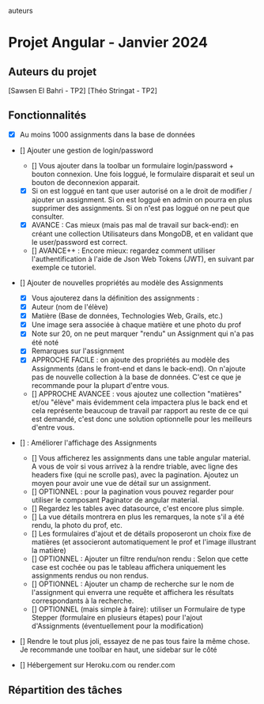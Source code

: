 auteurs
# Projet Angular - Janvier 2024

## Auteurs du projet

[Sawsen El Bahri - TP2]
[Théo Stringat - TP2]

## Fonctionnalités

- [X] Au moins 1000 assignments dans la base de données

- [] Ajouter une gestion de login/password
    - [] Vous ajouter dans la toolbar un formulaire login/password + bouton connexion. Une fois loggué, le formulaire disparait et seul un bouton de deconnexion apparait.
    - [X] Si on est loggué en tant que user autorisé on a le droit de modifier / ajouter un assignment. Si on est loggué en admin on pourra en plus supprimer des assignments. Si on n'est pas loggué on ne peut que consulter.
    - [X] AVANCE : Cas mieux (mais pas mal de travail sur back-end): en créant une collection Utilisateurs dans MongoDB, et en validant que le user/password est correct. 
    - [] AVANCE++ : Encore mieux: regardez comment utiliser l'authentification à l'aide de Json Web Tokens (JWT), en suivant par exemple ce tutoriel.   
    
- [] Ajouter de nouvelles propriétés au modèle des Assignments
    - [X] Vous ajouterez dans la définition des assignments : 
    - [X] Auteur (nom de l'élève)
    - [X] Matière (Base de données, Technologies Web, Grails, etc.)
    - [X] Une image sera associée à chaque matière et une photo du prof
    - [X] Note sur 20, on ne peut marquer "rendu" un Assignment qui n'a pas été noté
    - [X] Remarques sur l'assignment 
    - [X] APPROCHE FACILE : on ajoute des propriétés au modèle des Assignments (dans le front-end et dans le back-end). On n'ajoute pas de nouvelle collection à la base de données. C'est ce que je recommande pour la plupart d'entre vous.
    - [] APPROCHE AVANCEE : vous ajoutez une collection "matières" et/ou "élève" mais évidemment cela impactera plus le back end et cela représente beaucoup de travail par rapport au reste de ce qui est demandé, c'est donc une solution optionnelle pour les meilleurs d'entre vous.

- [] : Améliorer l'affichage des Assignments
    - [] Vous afficherez les assignments dans une table angular material. A vous de voir si vous arrivez à la rendre triable, avec ligne des headers fixe (qui ne scrolle pas), avec la pagination. Ajoutez un moyen pour avoir une vue de détail sur un assignment.
    - [] OPTIONNEL : pour la pagination vous pouvez regarder pour utiliser le composant Paginator de angular material.
    - [] Regardez les tables avec datasource, c'est encore plus simple.
    - [] La vue détails montrera en plus les remarques, la note s'il a été rendu, la photo du prof, etc.
    - [] Les formulaires d'ajout et de détails proposeront un choix fixe de matières (et associeront automatiquement le prof et l'image illustrant la matière) 
    - [] OPTIONNEL : Ajouter un filtre rendu/non rendu : Selon que cette case est cochée ou pas le tableau affichera uniquement les assignments rendus ou non rendus. 
    - [] OPTIONNEL : Ajouter un champ de recherche sur le nom de l'assignment qui enverra une requête et affichera les résultats correspondants à la recherche. 
    - [] OPTIONNEL (mais simple à faire): utiliser un Formulaire de type Stepper (formulaire en plusieurs étapes) pour l'ajout d'Assignments (éventuellement pour la modification) 

- [] Rendre le tout plus joli, essayez de ne pas tous faire la même chose. Je recommande une toolbar en haut, une sidebar sur le côté

- [] Hébergement sur Heroku.com ou render.com

## Répartition des tâches

